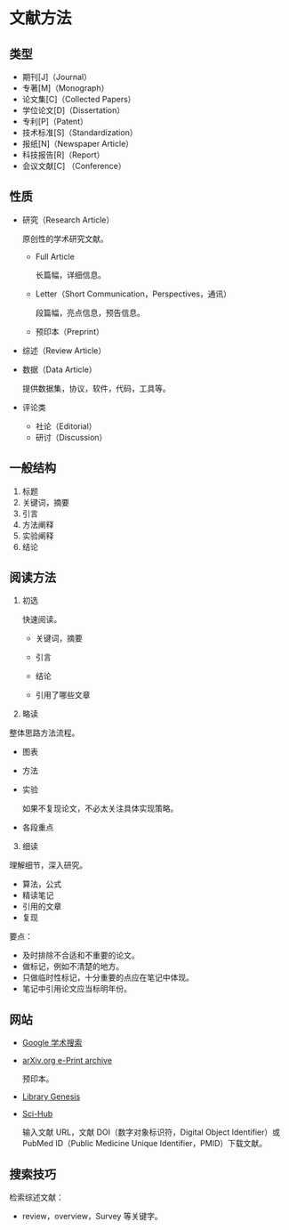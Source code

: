 # 文献方法

## 类型

- 期刊[J]（Journal）
- 专著[M]（Monograph）
- 论文集[C]（Collected Papers）
- 学位论文[D]（Dissertation）
- 专利[P]（Patent）
- 技术标准[S]（Standardization）
- 报纸[N]（Newspaper Article）
- 科技报告[R]（Report）
- 会议文献[C] （Conference）

## 性质

- 研究（Research Article）

	原创性的学术研究文献。

	- Full Article

		长篇幅，详细信息。

	- Letter（Short Communication，Perspectives，通讯）

		段篇幅，亮点信息，预告信息。

	- 预印本（Preprint）

- 综述（Review Article）

- 数据（Data Article）

	提供数据集，协议，软件，代码，工具等。

- 评论类

	- 社论（Editorial）
	- 研讨（Discussion）

## 一般结构

1. 标题
2. 关键词，摘要
3. 引言
4. 方法阐释
5. 实验阐释
6. 结论

## 阅读方法

1. 初选

	快速阅读。

	  - 关键词，摘要

	  - 引言

	  - 结论

	  - 引用了哪些文章

2. 略读

  整体思路方法流程。

  - 图表

  - 方法

  - 实验

	如果不复现论文，不必太关注具体实现策略。

  - 各段重点

3. 细读

  理解细节，深入研究。

  - 算法，公式
  - 精读笔记
  - 引用的文章
  - 复现

要点：

- 及时排除不合适和不重要的论文。
- 做标记，例如不清楚的地方。
- 只做临时性标记，十分重要的点应在笔记中体现。
- 笔记中引用论文应当标明年份。

## 网站

- [Google 学术搜索](https://scholar.google.com/)

- [arXiv.org e-Print archive](https://arxiv.org/)

	预印本。

- [Library Genesis](https://libgen.li/index.php)

- [Sci-Hub](https://www.sci-hub.se/)

	输入文献 URL，文献 DOI（数字对象标识符，Digital Object Identifier）或 PubMed ID（Public Medicine Unique Identifier，PMID）下载文献。

## 搜索技巧

检索综述文献：

- review，overview，Survey 等关键字。
